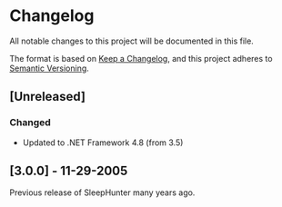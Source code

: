 ﻿# Changelog

All notable changes to this project will be documented in this file.

The format is based on [Keep a Changelog](https://keepachangelog.com/en/1.1.0/),
and this project adheres to [Semantic Versioning](https://semver.org/spec/v2.0.0.html).

## [Unreleased]

### Changed

- Updated to .NET Framework 4.8 (from 3.5)

## [3.0.0] - 11-29-2005

Previous release of SleepHunter many years ago.